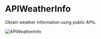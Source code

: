 # APIWeatherInfo

Obtain weather information using public APIs.

![APIWeatherInfo](https://user-images.githubusercontent.com/38394861/54211684-16321c00-4525-11e9-98f9-9e238fb3e34b.JPG)
